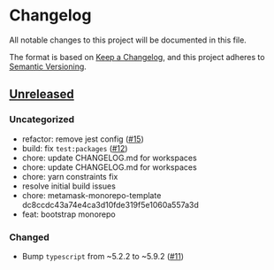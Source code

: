 # Changelog

All notable changes to this project will be documented in this file.

The format is based on [Keep a Changelog](https://keepachangelog.com/en/1.0.0/),
and this project adheres to [Semantic Versioning](https://semver.org/spec/v2.0.0.html).

## [Unreleased]

### Uncategorized

- refactor: remove jest config ([#15](https://github.com/MetaMask/metamask-connect-monorepo/pull/15))
- build: fix `test:packages` ([#12](https://github.com/MetaMask/metamask-connect-monorepo/pull/12))
- chore: update CHANGELOG.md for workspaces
- chore: update CHANGELOG.md for workspaces
- chore: yarn constraints fix
- resolve initial build issues
- chore: metamask-monorepo-template dc8ccdc43a74e4ca3d10fde319f5e1060a557a3d
- feat: bootstrap monorepo

### Changed

- Bump `typescript` from ~5.2.2 to ~5.9.2 ([#11](https://github.com/MetaMask/connect-monorepo/pull/11))

[Unreleased]: https://github.com/MetaMask/metamask-connect-monorepo/
